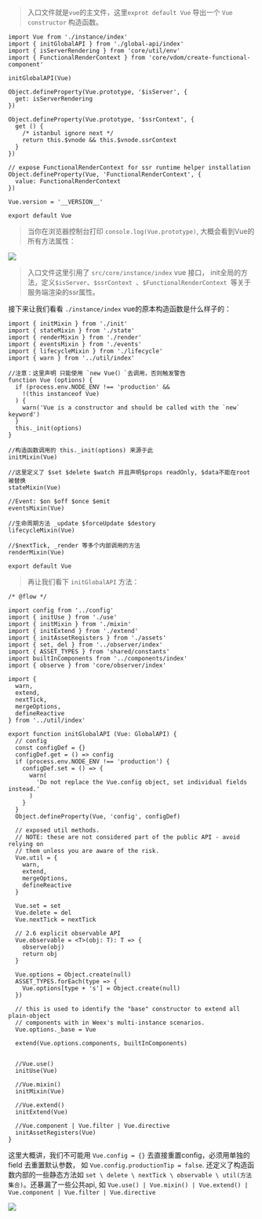 >入口文件就是`vue`的主文件，这里`exprot default Vue` 导出一个 `Vue constructor` 构造函数。

	import Vue from './instance/index'
	import { initGlobalAPI } from './global-api/index'
	import { isServerRendering } from 'core/util/env'
	import { FunctionalRenderContext } from 'core/vdom/create-functional-component'
	
	initGlobalAPI(Vue)
	
	Object.defineProperty(Vue.prototype, '$isServer', {
	  get: isServerRendering
	})
	
	Object.defineProperty(Vue.prototype, '$ssrContext', {
	  get () {
	    /* istanbul ignore next */
	    return this.$vnode && this.$vnode.ssrContext
	  }
	})
	
	// expose FunctionalRenderContext for ssr runtime helper installation
	Object.defineProperty(Vue, 'FunctionalRenderContext', {
	  value: FunctionalRenderContext
	})
	
	Vue.version = '__VERSION__'
	
	export default Vue


>当你在浏览器控制台打印 `console.log(Vue.prototype)`, 大概会看到Vue的所有方法属性：

![](./images/vue_prototype.png)

>入口文件这里引用了 `src/core/instance/index` vue 接口， init全局的方法，定义`$isServer`、`$ssrContext `、`$FunctionalRenderContext `等关于服务端渲染的ssr属性。

接下来让我们看看 `./instance/index` vue的原本构造函数是什么样子的：

	import { initMixin } from './init'
	import { stateMixin } from './state'
	import { renderMixin } from './render'
	import { eventsMixin } from './events'
	import { lifecycleMixin } from './lifecycle'
	import { warn } from '../util/index'
	
	//注意：这里声明 只能使用 `new Vue(）`去调用，否则触发警告
	function Vue (options) {
	  if (process.env.NODE_ENV !== 'production' &&
	    !(this instanceof Vue)
	  ) {
	    warn('Vue is a constructor and should be called with the `new` keyword')
	  }
	  this._init(options)
	}
	
	//构造函数调用的 this._init(options) 来源于此
	initMixin(Vue)
	
	//这里定义了 $set $delete $watch 并且声明$props readOnly, $data不能在root被替换
	stateMixin(Vue)
	
	//Event: $on $off $once $emit
	eventsMixin(Vue)
	
	//生命周期方法 _update $forceUpdate $destory
	lifecycleMixin(Vue)
	
	//$nextTick, _render 等多个内部调用的方法
	renderMixin(Vue)
	
	export default Vue


>再让我们看下 `initGlobalAPI` 方法：
>

	/* @flow */
	
	import config from '../config'
	import { initUse } from './use'
	import { initMixin } from './mixin'
	import { initExtend } from './extend'
	import { initAssetRegisters } from './assets'
	import { set, del } from '../observer/index'
	import { ASSET_TYPES } from 'shared/constants'
	import builtInComponents from '../components/index'
	import { observe } from 'core/observer/index'
	
	import {
	  warn,
	  extend,
	  nextTick,
	  mergeOptions,
	  defineReactive
	} from '../util/index'
	
	export function initGlobalAPI (Vue: GlobalAPI) {
	  // config
	  const configDef = {}
	  configDef.get = () => config
	  if (process.env.NODE_ENV !== 'production') {
	    configDef.set = () => {
	      warn(
	        'Do not replace the Vue.config object, set individual fields instead.'
	      )
	    }
	  }
	  Object.defineProperty(Vue, 'config', configDef)
	
	  // exposed util methods.
	  // NOTE: these are not considered part of the public API - avoid relying on
	  // them unless you are aware of the risk.
	  Vue.util = {
	    warn,
	    extend,
	    mergeOptions,
	    defineReactive
	  }
	
	  Vue.set = set
	  Vue.delete = del
	  Vue.nextTick = nextTick
	
	  // 2.6 explicit observable API
	  Vue.observable = <T>(obj: T): T => {
	    observe(obj)
	    return obj
	  }
	
	  Vue.options = Object.create(null)
	  ASSET_TYPES.forEach(type => {
	    Vue.options[type + 's'] = Object.create(null)
	  })
	
	  // this is used to identify the "base" constructor to extend all plain-object
	  // components with in Weex's multi-instance scenarios.
	  Vue.options._base = Vue
	
	  extend(Vue.options.components, builtInComponents)
	
	
	  //Vue.use()
	  initUse(Vue)
	  
	  //Vue.mixin()
	  initMixin(Vue)
	  
	  //Vue.extend()
	  initExtend(Vue)
	  
	  //Vue.component | Vue.filter | Vue.directive
	  initAssetRegisters(Vue)
	}

这里大概讲，我们不可能用 `Vue.config = {}` 去直接重置config，必须用单独的field 去重置默认参数， 如 `Vue.config.productionTip = false`. 还定义了构造函数内部的一些静态方法如 `set \ delete \ nextTick \ observable \ util(方法集合)`。还暴漏了一些公共api, 如 `Vue.use() | Vue.mixin() | Vue.extend() | Vue.component | Vue.filter | Vue.directive`

![](images/vue_contructor.png)







